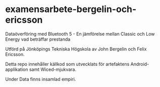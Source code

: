 # examensarbete-bergelin-och-ericsson

Dataöverföring med Bluetooth 5 - En jämförelse mellan Classic och Low Energy vad beträffar prestanda

Utförd på Jönköpings Tekniska Högskola av John Bergelin och Felix Ericsson.

Detta repo innehåller källkod som utvecklats för artefaktens Android-applikation samt Wiced-mjukvara.

Under Data finns insamlad empiri.